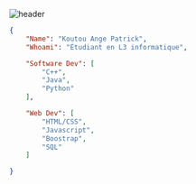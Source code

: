 ![header](https://capsule-render.vercel.app/api?type=waving&color=auto&height=220&section=header&text=Koutou&fontSize=60&animation=fadeIn&fontAlignY=38&desc=C%2B%2B%20Developer&descAlignY=51&descAlign=62)


```json
{
    "Name": "Koutou Ange Patrick",
    "Whoami": "Étudiant en L3 informatique",

    "Software Dev": [
        "C++",
        "Java",
        "Python"
    ],

    "Web Dev": [
        "HTML/CSS",
        "Javascript",
        "Boostrap", 
        "SQL"
    ]

}
```
